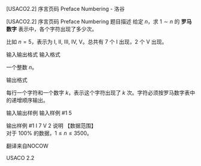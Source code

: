 



[USACO2.2] 序言页码 Preface Numbering - 洛谷














[USACO2.2] 序言页码 Preface Numbering
题目描述
给定 $n$，求 $1 \sim n$ 的 **罗马数字** 表示中，各个字符出现了多少次。

比如 $n = 5$，表示为  I, II, III, IV, V。总共有 $7$ 个 I 出现，$2$ 个 V 出现。

输入输出格式
输入格式

一个整数 $n$。

输出格式

每行一个字符和一个数字 $k$，表示这个字符出现了 $k$ 次。字符必须按罗马数字表中的递增顺序输出。

输入输出样例
输入样例 #1
5

输出样例 #1
I 7
V 2
说明
【数据范围】  
对于 $100\%$ 的数据，$1\le n \le 3500$。

翻译来自NOCOW

USACO 2.2







